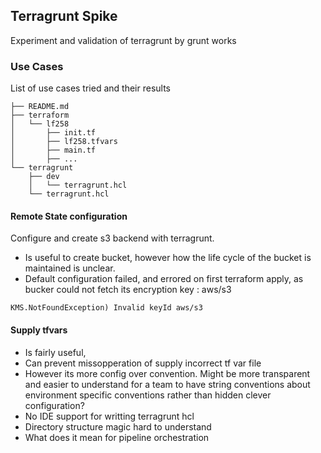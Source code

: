 ## Terragrunt Spike  
Experiment and validation of terragrunt by grunt works  

### Use Cases   
List of use cases tried and their results
```
├── README.md
├── terraform
│   └── lf258
│       ├── init.tf
│       ├── lf258.tfvars
│       ├── main.tf
│       ├── ...
└── terragrunt
    ├── dev
    │   └── terragrunt.hcl
    └── terragrunt.hcl
```

#### Remote State configuration  
Configure and create s3 backend with terragrunt. 
- Is useful to create bucket, however how the life cycle of the bucket is maintained is unclear.
- Default configuration failed, and errored on first terraform apply, as bucker could not 
fetch its encryption key : aws/s3  

```shell script
KMS.NotFoundException) Invalid keyId aws/s3
```

#### Supply tfvars  

- Is fairly useful,
- Can prevent missopperation of supply incorrect tf var file
- However its more config over convention. Might be more 
transparent and easier to understand for a team to have string conventions about environment
specific conventions rather than hidden clever configuration?
- No IDE support for writting terragrunt hcl
- Directory structure magic hard to understand
- What does it mean for pipeline orchestration 

